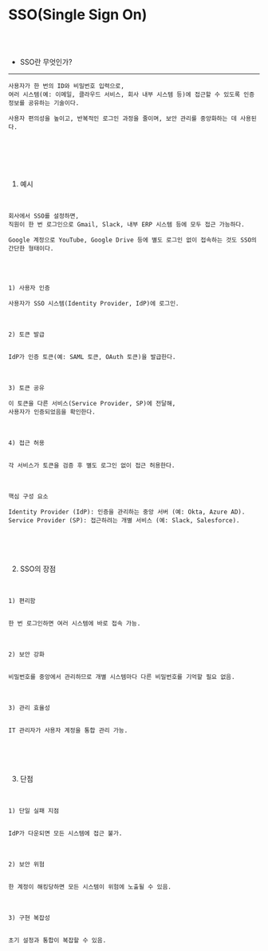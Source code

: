 # SSO(Single Sign On)

<br />
<br />

* SSO란 무엇인가?
---

```
사용자가 한 번의 ID와 비밀번호 입력으로,
여러 시스템(예: 이메일, 클라우드 서비스, 회사 내부 시스템 등)에 접근할 수 있도록 인증 정보를 공유하는 기술이다.

사용자 편의성을 높이고, 반복적인 로그인 과정을 줄이며, 보안 관리를 중앙화하는 데 사용된다.
```

<br />
<br />
<br />
<br />

1. 예시

<br />

```
회사에서 SSO를 설정하면,
직원이 한 번 로그인으로 Gmail, Slack, 내부 ERP 시스템 등에 모두 접근 가능하다.

Google 계정으로 YouTube, Google Drive 등에 별도 로그인 없이 접속하는 것도 SSO의 간단한 형태이다.
```

<br />
<br />

`1) 사용자 인증`

```
사용자가 SSO 시스템(Identity Provider, IdP)에 로그인.
```

<br />

`2) 토큰 발급`

```

IdP가 인증 토큰(예: SAML 토큰, OAuth 토큰)을 발급한다.

```

<br />

`3) 토큰 공유`

```
이 토큰을 다른 서비스(Service Provider, SP)에 전달해,
사용자가 인증되었음을 확인한다.
```

<br />

`4) 접근 허용`

```

각 서비스가 토큰을 검증 후 별도 로그인 없이 접근 허용한다.

```

<br />

`핵심 구성 요소`

```
Identity Provider (IdP): 인증을 관리하는 중앙 서버 (예: Okta, Azure AD).
Service Provider (SP): 접근하려는 개별 서비스 (예: Slack, Salesforce).
```

<br />
<br />
<br />

2. SSO의 장점

<br />

`1) 편리함`

```

한 번 로그인하면 여러 시스템에 바로 접속 가능.

```

<br />

`2) 보안 강화`

```

비밀번호를 중앙에서 관리하므로 개별 시스템마다 다른 비밀번호를 기억할 필요 없음.

```

<br />

`3) 관리 효율성` 

```

IT 관리자가 사용자 계정을 통합 관리 가능.

```

<br />
<br />
<br />

3. 단점

<br />

`1) 단일 실패 지점` 

```

IdP가 다운되면 모든 시스템에 접근 불가.

```

<br />

`2) 보안 위험`

```

한 계정이 해킹당하면 모든 시스템이 위험에 노출될 수 있음.

```

<br />

`3) 구현 복잡성`

```

초기 설정과 통합이 복잡할 수 있음.

```
